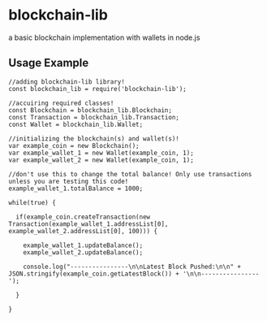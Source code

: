 # blockchain-lib
a basic blockchain implementation with wallets in node.js

<h2>Usage Example</h2>

    //adding blockchain-lib library!
    const blockchain_lib = require('blockchain-lib');

    //accuiring required classes!
    const Blockchain = blockchain_lib.Blockchain;
    const Transaction = blockchain_lib.Transaction;
    const Wallet = blockchain_lib.Wallet;

    //initializing the blockchain(s) and wallet(s)!
    var example_coin = new Blockchain();
    var example_wallet_1 = new Wallet(example_coin, 1);
    var example_wallet_2 = new Wallet(example_coin, 1);

    //don't use this to change the total balance! Only use transactions unless you are testing this code!
    example_wallet_1.totalBalance = 1000;

    while(true) {

      if(example_coin.createTransaction(new Transaction(example_wallet_1.addressList[0], example_wallet_2.addressList[0], 100))) {

        example_wallet_1.updateBalance();
        example_wallet_2.updateBalance();

        console.log("----------------\n\nLatest Block Pushed:\n\n" + JSON.stringify(example_coin.getLatestBlock()) + '\n\n----------------');

      }

    }
